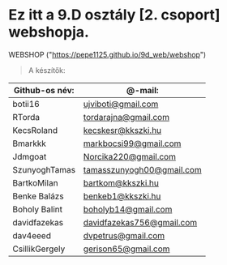 # Ez itt a 9.D osztály [2. csoport] webshopja.

WEBSHOP ("https://pepe1125.github.io/9d_web/webshop")

> A készítők:

| Github-os név: |	@-mail:                 |
| -------------- | ------------------------ |
| botii16  |	ujviboti@gmail.com            |
| RTorda  |	tordarajna@gmail.com            |
| KecsRoland	| kecskesr@kkszki.hu          |
| Bmarkkk	 | markbocsi99@gmail.com          |
| Jdmgoat	| Norcika220@gmail.com            |
| SzunyoghTamas	| tamasszunyogh00@gmail.com |
| BartkoMilan	  | bartkom@kkszki.hu         |
| Benke Balázs	| benkeb1@kkszki.hu         |
| Boholy Balint	| boholyb14@gmail.com       |
| davidfazekas	| davidfazekas756@gmail.com |
| dav4eeed	    | dvpetrus@gmail.com        |
| CsillikGergely|	gerison65@gmail.com       |
